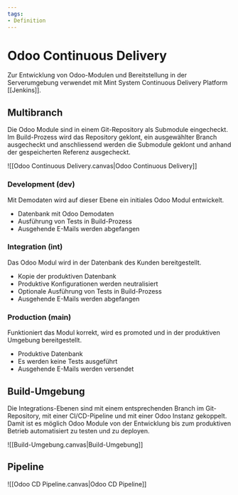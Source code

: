 ```yaml
---
tags:
- Definition
---
```

# Odoo Continuous Delivery

Zur Entwicklung von Odoo-Modulen und Bereitstellung in der Serverumgebung verwendet mit Mint System Continuous Delivery Platform [[Jenkins]].

## Multibranch

Die Odoo Module sind in einem Git-Repository als Submodule eingecheckt. Im Build-Prozess wird das Repository geklont, ein ausgewählter Branch ausgecheckt und anschliessend werden die Submodule geklont und anhand der gespeicherten Referenz ausgecheckt.  

![[Odoo Continuous Delivery.canvas|Odoo Continuous Delivery]]

### Development (dev)

Mit Demodaten wird auf dieser Ebene ein initiales Odoo Modul entwickelt. 

* Datenbank mit Odoo Demodaten
* Ausführung von Tests in Build-Prozess
* Ausgehende E-Mails werden abgefangen 

###  Integration (int)

Das Odoo Modul wird in der Datenbank des Kunden bereitgestellt.

* Kopie der produktiven Datenbank
* Produktive Konfigurationen werden neutralisiert
* Optionale Ausführung von Tests in Build-Prozess
* Ausgehende E-Mails werden abgefangen

### Production (main)

Funktioniert das Modul korrekt, wird es promoted und in der produktiven Umgebung bereitgestellt.

* Produktive Datenbank
* Es werden keine Tests ausgeführt
* Ausgehende E-Mails werden versendet 

## Build-Umgebung

Die Integrations-Ebenen sind mit einem entsprechenden Branch im Git-Repository, mit einer CI/CD-Pipeline und mit einer Odoo Instanz gekoppelt. Damit ist es möglich Odoo Module von der Entwicklung bis zum produktiven Betrieb automatisiert zu testen und zu deployen. 

![[Build-Umgebung.canvas|Build-Umgebung]]

## Pipeline

![[Odoo CD Pipeline.canvas|Odoo CD Pipeline]]